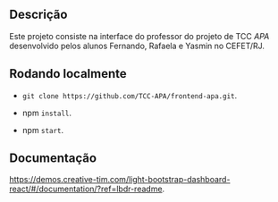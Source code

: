 ## Descrição
Este projeto consiste na interface do professor do projeto de TCC *APA* desenvolvido pelos alunos Fernando, Rafaela e Yasmin no CEFET/RJ. 


## Rodando localmente

- `git clone https://github.com/TCC-APA/frontend-apa.git`.

- npm `install`.

- npm `start`.


## Documentação
https://demos.creative-tim.com/light-bootstrap-dashboard-react/#/documentation/?ref=lbdr-readme.
